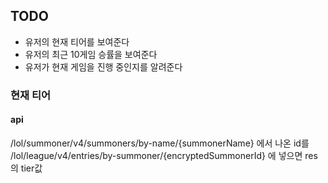 ## TODO
- 유저의 현재 티어를 보여준다
- 유저의 최근 10게임 승률을 보여준다
- 유저가 현재 게임을 진행 중인지를 알려준다


### 현재 티어
#### api
/lol/summoner/v4/summoners/by-name/{summonerName} 에서 나온 id를
 /lol/league/v4/entries/by-summoner/{encryptedSummonerId} 에 넣으면
 res의 tier값
